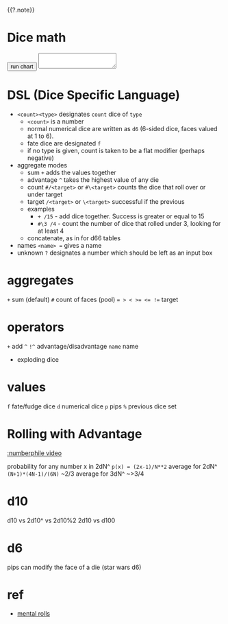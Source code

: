 {{?.note}}
<link rel="stylesheet" href=".LDT.css" type="text/css">

# Dice math

<div><canvas #myChart></canvas></div>
<button #update-chart>run chart</button>
<textarea #codeArea .ldt></textarea>

<script src="https://code.jquery.com/jquery-3.7.1.slim.min.js" integrity="sha256-kmHvs0B+OpCW5GVHUNjv9rOmY0IvSIRcf7zGUDTDQM8=" crossorigin="anonymous"></script>
<script src=".LDT.js"></script>
<script src="https://cdn.jsdelivr.net/npm/chart.js"></script>
<script>
    const ctx = $('#myChart')[0];
    var chart = new Chart(ctx, {
      type: 'line',
      data: {
        labels: ['Red', 'Blue', 'Yellow', 'Green', 'Purple', 'Orange'],
        datasets: [{
          label: '# of Votes',
          data: [12, 19, 3, 5, 2, 3],
          borderWidth: 1
          },{
          label: '# of Votes',
          data: [12, 16, 3, 5, 2, 3],
          borderWidth: 1
        }]
      },
      options: { scales: { y: { beginAtZero: true } } }
    });
    var parser = new Parser({
        newline: /\n/,
        whitespace: /\s+/,
        die: /d\d+|f/,
        num: /\d+/,
        tag: /[/\\]/,
        agg: /[+#]/,
        other: /\S+/,
    });
    var ldt = new TextareaDecorator( $('#codeArea')[0], parser );
    function range(size, startAt = 0) {
        return [...Array(size).keys()].map(i => i + startAt);
    }
    $("#update-chart").on("click", function() {
        var tokens = parser.tokenize($('#codeArea').val());
        var label = "";
        var dice = [];
        for (const token of tokens) {
            console.log(token);
            console.log(parser.identify(token));
        }
        // memoize?
        // generate datasets to place in chart.data.datasets[]
        chart.update();
    });
</script>
<style>
/* styles applied to comment tokens */
.ldt .comment { color: silver; }
.ldt .string { color: green; }
.ldt .die { color: royalblue; }
.ldt .num { color: blue; }
.ldt .tag { color: green; }
.ldt .agg { color: forestgreen; }
.ldt .other { color: darkorange; }
.ldt {
	width: 100%;
	height: 300px;
	border: 1px solid black;
}
.ldt pre { background: rgba(0,0,0,0); }
</style>

# DSL (Dice Specific Language)
* `<count><type>` designates `count` dice of `type`
    * `<count>` is a number
    * normal numerical dice are written as `d6` (6-sided dice, faces valued at 1 to 6).
    * fate dice are designated `f`
    * if no type is given, count is taken to be a flat modifier (perhaps negative)
* aggregate modes
    * sum `+` adds the values together
    * advantage `^` takes the highest value of any die
    * count `#/<target>` or `#\<target>` counts the dice that roll over or under target
    * target `/<target>` or `\<target>` successful if the previous
    * examples
        * `+ /15` - add dice together. Success is greater or equal to 15
        * `#\3 /4` - count the number of dice that rolled under 3, looking for at least 4
    * concatenate, as in for d66 tables
* names `<name> =` gives a name
* unknown `?` designates a number which should be left as an input box

# aggregates
`+` sum (default)
`#` count of faces (pool)
`= > < >= <= !=` target
# operators
`+` add
`^` `!^` advantage/disadvantage
`name` name
* exploding dice
# values
`f` fate/fudge dice
`d` numerical dice
`p` pips
`%` previous dice set


# Rolling with Advantage
[:numberphile video](https://www.youtube.com/watch?v=X_DdGRjtwAo)

probability for any number x in 2dN^ `p(x) = (2x-1)/N**2`
average for 2dN^ `(N+1)*(4N-1)/(6N)` ~2/3
average for 3dN^ ~>3/4

# d10
d10 vs 2d10^ vs 2d10%2
2d10 vs d100

# d6
pips can modify the face of a die (star wars d6)


# ref
* [mental rolls](https://groups.google.com/g/sci.math/c/6BIYd0cafQo/m/Ucipn_5T_TMJ)

